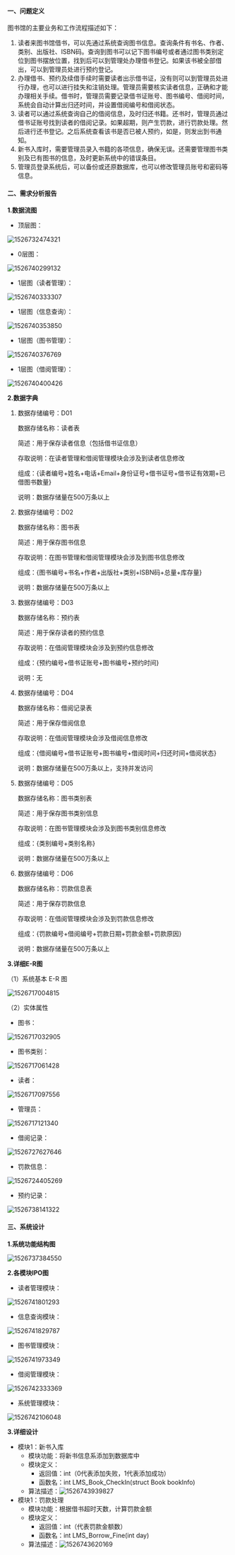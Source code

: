 #### 一、问题定义

图书馆的主要业务和工作流程描述如下：

1. 读者来图书馆借书，可以先通过系统查询图书信息。查询条件有书名、作者、类别、出版社、ISBN码。查询到图书可以记下图书编号或者通过图书类别定位到图书摆放位置，找到后可以到管理处办理借书登记。如果该书被全部借出，可以到管理员处进行预约登记。
2. 办理借书、预约及续借手续时需要读者出示借书证，没有则可以到管理员处进行办理，也可以进行挂失和注销处理。管理员需要核实读者信息，正确和才能办理相关手续。借书时，管理员需要记录借书证账号、图书编号、借阅时间，系统会自动计算出归还时间，并设置借阅编号和借阅状态。
3. 读者可以通过系统查询自己的借阅信息，及时归还书籍。还书时，管理员通过借书证账号找到读者的借阅记录。如果超期，则产生罚款，进行罚款处理。然后进行还书登记。之后系统查看该书是否已被人预约，如是，则发出到书通知。
4. 新书入库时，需要管理员录入书籍的各项信息，确保无误。还需要管理图书类别及已有图书的信息，及时更新系统中的错误条目。
5. 管理员登录系统后，可以备份或还原数据库，也可以修改管理员账号和密码等信息。

#### 二、需求分析报告

**1.数据流图**

+ 顶层图：

![1526732474321](assets/1526732474321.png)

+ 0层图：

![1526740299132](assets/1526740299132.png)

+ 1层图（读者管理）：

![1526740333307](assets/1526740333307.png)

+ 1层图（信息查询）：

![1526740353850](assets/1526740353850.png)

+ 1层图（图书管理）：

![1526740376769](assets/1526740376769.png)

+ 1层图（借阅管理）：

![1526740400426](assets/1526740400426.png)

**2.数据字典**

1. 数据存储编号：D01

   数据存储名称：读者表

   简述：用于保存读者信息（包括借书证信息）

   存取说明：在读者管理和借阅管理模块会涉及到读者信息修改

   组成：{读者编号+姓名+电话+Email+身份证号+借书证号+借书证有效期+已借图书数量}

   说明：数据存储量在500万条以上

2. 数据存储编号：D02

   数据存储名称：图书表

   简述：用于保存图书信息

   存取说明：在图书管理和借阅管理模块会涉及到图书信息修改

   组成：{图书编号+书名+作者+出版社+类别+ISBN码+总量+库存量}

   说明：数据存储量在500万条以上

3. 数据存储编号：D03

   数据存储名称：预约表

   简述：用于保存读者的预约信息

   存取说明：在借阅管理模块会涉及到预约信息修改

   组成：{预约编号+借书证账号+图书编号+预约时间}

   说明：无

4. 数据存储编号：D04

   数据存储名称：借阅记录表

   简述：用于保存借阅信息

   存取说明：在借阅管理模块会涉及借阅信息修改

   组成：{借阅编号+借书证账号+图书编号+借阅时间+归还时间+借阅状态}

   说明：数据存储量在500万条以上，支持并发访问

5. 数据存储编号：D05

   数据存储名称：图书类别表

   简述：用于保存图书类别信息

   存取说明：在图书管理模块会涉及到图书类别信息修改

   组成：{类别编号+类别名称}

   说明：数据存储量在500万条以上

6. 数据存储编号：D06

   数据存储名称：罚款信息表

   简述：用于保存罚款信息

   存取说明：在借阅管理模块会涉及到罚款信息修改

   组成：{罚款编号+借阅编号+罚款日期+罚款金额+罚款原因}

   说明：数据存储量在500万条以上

**3.详细E-R图**

（1）系统基本 E-R 图

![1526717004815](assets/1526717004815.png)

（2）实体属性

+ 图书：

![1526717032905](assets/1526717032905.png)

+ 图书类别：

![1526717061428](assets/1526717061428.png)

+ 读者：

![1526717097556](assets/1526717097556.png)

+ 管理员：

![1526717121340](assets/1526717121340.png)

+ 借阅记录：

![1526727627646](assets/1526727627646.png)

+ 罚款信息：

![1526724405269](assets/1526724405269.png)

+ 预约记录：

![1526738141322](assets/1526738141322.png)



#### 三、系统设计

**1.系统功能结构图**

![1526737384550](assets/1526737384550.png)

**2.各模块IPO图**

+ 读者管理模块：

![1526741801293](assets/1526741801293.png)

+ 信息查询模块：

![1526741829787](assets/1526741829787.png)

+ 图书管理模块：

![1526741973349](assets/1526741973349.png)

+ 借阅管理模块：

![1526742333369](assets/1526742333369.png)

+ 系统管理模块：

![1526742106048](assets/1526742106048.png)

**3.详细设计**

+ 模块1：新书入库
  + 模块功能：将新书信息系添加到数据库中
  + 模块定义：
    + 返回值：int（0代表添加失败，1代表添加成功）
    + 函数名：int LMS_Book_CheckIn(struct Book bookInfo)
  + 算法描述：![1526743939827](assets/1526743939827.png)
+ 模块1：罚款处理
  + 模块功能：根据借书超时天数，计算罚款金额
  + 模块定义：
    + 返回值：int（代表罚款金额数）
    + 函数名：int LMS_Borrow_Fine(int day)
  + 算法描述：![1526743620169](assets/1526743620169.png)

